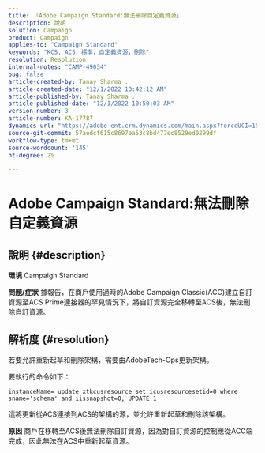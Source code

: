 ```yaml
---
title: 「Adobe Campaign Standard:無法刪除自定義資源」
description: 說明
solution: Campaign
product: Campaign
applies-to: "Campaign Standard"
keywords: "KCS, ACS，標準，自定義資源，刪除"
resolution: Resolution
internal-notes: "CAMP-49034"
bug: false
article-created-by: Tanay Sharma .
article-created-date: "12/1/2022 10:42:12 AM"
article-published-by: Tanay Sharma .
article-published-date: "12/1/2022 10:50:03 AM"
version-number: 3
article-number: KA-17787
dynamics-url: "https://adobe-ent.crm.dynamics.com/main.aspx?forceUCI=1&pagetype=entityrecord&etn=knowledgearticle&id=45b12fca-6471-ed11-9562-6045bd006239"
source-git-commit: 57aedcf615c8697ea53c8bd477ec8529ed0299df
workflow-type: tm+mt
source-wordcount: '145'
ht-degree: 2%

---
```


# Adobe Campaign Standard:無法刪除自定義資源

## 說明 {#description}

<b>環境</b>
Campaign Standard


<b>問題/症狀</b>
據報告，在商戶使用過時的Adobe Campaign Classic(ACC)建立自訂資源至ACS Prime連接器的罕見情況下，將自訂資源完全移轉至ACS後，無法刪除自訂資源。


## 解析度 {#resolution}


若要允許重新起草和刪除架構，需要由AdobeTech-Ops更新架構。

要執行的命令如下：

`instanceName= update xtkcusresource set icusresourcesetid=0 where sname='schema' and iissnapshot=0; UPDATE 1`

這將更新從ACS連接到ACS的架構的源，並允許重新起草和刪除該架構。


<b>原因</b>
商戶在移轉至ACS後無法刪除自訂資源，因為對自訂資源的控制應從ACC端完成，因此無法在ACS中重新起草資源。

